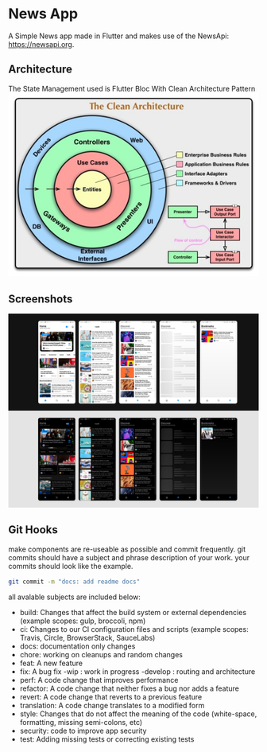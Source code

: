 
# News App

A Simple News app made in Flutter and makes use of the NewsApi: https://newsapi.org. 

## Architecture
The State Management used is Flutter Bloc With Clean Architecture Pattern
![Architecture](https://raw.githubusercontent.com/timndichu/news_app/master/lib/src/screenshoot/clean_architecture.jpg)

## Screenshots
![App Screenshot](https://raw.githubusercontent.com/timndichu/news_app/master/lib/src/screenshoot/app_screenshoot.png)

## Git Hooks

make components are re-useable as possible and commit frequently.
git commits should have a subject and phrase description of your work.
your commits should look like the example.

```bash
git commit -m "docs: add readme docs"
```

all avalable subjects are included below:

- build: Changes that affect the build system or external dependencies (example scopes: gulp, broccoli, npm)
- ci: Changes to our CI configuration files and scripts (example scopes: Travis, Circle, BrowserStack, SauceLabs)
- docs: documentation only changes
- chore: working on cleanups and random changes
- feat: A new feature
- fix: A bug fix
  -wip : work in progress
  -develop : routing and architecture
- perf: A code change that improves performance
- refactor: A code change that neither fixes a bug nor adds a feature
- revert: A code change that reverts to a previous feature
- translation: A code change translates to a modified form
- style: Changes that do not affect the meaning of the code (white-space, formatting, missing semi-colons, etc)
- security: code to improve app security
- test: Adding missing tests or correcting existing tests
